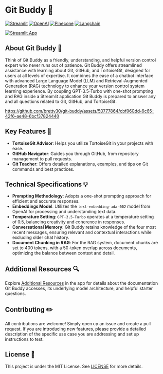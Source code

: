 # Git Buddy 🤖

[![Streamlit](https://img.shields.io/badge/-Streamlit-FF4B4B?style=flat-square&logo=streamlit&logoColor=white)](https://streamlit.io/)
[![OpenAI](https://img.shields.io/badge/-OpenAI-412991?style=flat-square&logo=openai&logoColor=white)](https://openai.com/)
[![Pinecone](https://img.shields.io/badge/-Pinecone-0000ff?style=flat-square&logo=pinecone&logoColor=white)](https://www.pinecone.io)
[![Langchain](https://img.shields.io/badge/-Langchain-gray?style=flat-square)](https://www.langchain.com/)

[![Streamlit App](https://static.streamlit.io/badges/streamlit_badge_black_white.svg)](https://git-buddy.streamlit.app/)

## About Git Buddy 📖

Think of Git Buddy as a friendly, understanding, and helpful version control expert who never runs out of patience. Git Buddy offers streamlined assistance with learning about Git, GitHub, and TortoiseGit, designed for users at all levels of expertise. It combines the ease of a chatbot interface with advanced Large Language Model (LLM) and Retrieval-Augmented Generation (RAG) technology to enhance your version control system learning experience. By coupling GPT-3.5-Turbo with one-shot prompting and RAG inside a Streamlit application Git Buddy is prepared to answer any and all questions related to Git, GitHub, and TortoiseGit. 

https://github.com/brettv30/git-buddy/assets/50777864/cbf060dd-9c65-42f6-ae48-6bcf37824440

## Key Features 🔑

- **TortoiseGit Advisor**: Helps you utilize TortoiseGit in your projects with ease.
- **GitHub Navigator**: Guides you through GitHub, from repository management to pull requests.
- **Git Teacher**: Offers detailed explanations, examples, and tips on Git commands and best practices.

## Technical Specifications 💡

- **Prompting Methodology**: Adopts a one-shot prompting approach for efficient and accurate responses.
- **Embeddings Model**: Utilizes the `text-embedding-ada-002` model from OpenAI for processing and understanding text data.
- **Temperature Setting**: `GPT-3.5-Turbo` operates at a temperature setting of 0.5, balancing creativity and coherence in responses.
- **Conversational Memory**: Git Buddy retains knowledge of the four most recent messages, ensuring relevant and contextual interactions while excluding older chat history.
- **Document Chunking in RAG**: For the RAG system, document chunks are set to 400 tokens, with a 50-token overlap across documents, optimizing the balance between context and detail.

## Additional Resources 🔍

Explore [Additional Resources](https://git-buddy.streamlit.app/Additional_Resources) in the app for details about the documentation Git Buddy accesses, its underlying model architecture, and helpful starter questions.

## Contributing ✏️

All contributions are welcome! Simply open up an issue and create a pull request. If you are introducing new features, please provide a detailed description of the specific use case you are addressing and set up instructions to test.

## License 📝

This project is under the MIT License. See [LICENSE](https://github.com/brettv30/git-buddy/blob/main/LICENSE) for more details.
